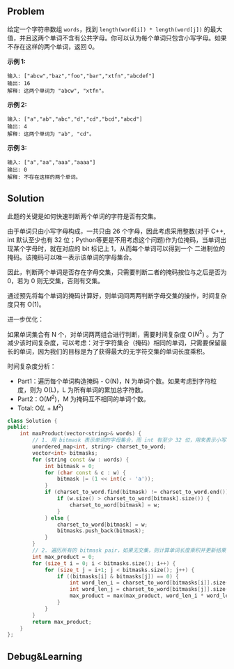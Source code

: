 

## Problem

给定一个字符串数组 `words`，找到 `length(word[i]) * length(word[j])` 的最大值，并且这两个单词不含有公共字母。你可以认为每个单词只包含小写字母。如果不存在这样的两个单词，返回 0。

**示例 1:**

```
输入: ["abcw","baz","foo","bar","xtfn","abcdef"]
输出: 16 
解释: 这两个单词为 "abcw", "xtfn"。
```

**示例 2:**

```
输入: ["a","ab","abc","d","cd","bcd","abcd"]
输出: 4 
解释: 这两个单词为 "ab", "cd"。
```

**示例 3:**

```
输入: ["a","aa","aaa","aaaa"]
输出: 0 
解释: 不存在这样的两个单词。
```



## Solution

此题的关键是如何快速判断两个单词的字符是否有交集。

由于单词只由小写字母构成，一共只由 26 个字母，因此考虑采用整数(对于 C++, int 默认至少也有 32 位；Python等更是不用考虑这个问题)作为位掩码，当单词出现某个字母时，就在对应的 bit 标记上 1，从而每个单词可以得到一个 二进制位的掩码。该掩码可以唯一表示该单词的字母集合。

因此，判断两个单词是否存在字母交集，只需要判断二者的掩码按位与之后是否为 0，若为 0 则无交集，否则有交集。

通过预先将每个单词的掩码计算好，则单词间两两判断字母交集的操作，时间复杂度只有 O(1)。

进一步优化：

如果单词集合有 N 个，对单词两两组合进行判断，需要时间复杂度 O($N^2$) 。为了减少该时间复杂度，可以考虑：对于字符集合（掩码）相同的单词，只需要保留最长的单词，因为我们的目标是为了获得最大的无字符交集的单词长度乘积。

时间复杂度分析：

- Part1：遍历每个单词构造掩码 - O(N)，N 为单词个数。如果考虑到字符粒度，则为 O(L)，L 为所有单词的累加总字符数。
- Part2：O($M^2$)，M 为掩码互不相同的单词个数。
- Total: O($L + M^2$)



```c++
class Solution {
public:
    int maxProduct(vector<string>& words) {
        // 1. 用 bitmask 表示单词的字母集合，而 int 有至少 32 位，用来表示小写单词(仅有26个不同的字母)的 bitmask 足矣；并且，对于同一个字母集合，仅保留最长的单词
        unordered_map<int, string> charset_to_word;
        vector<int> bitmasks;
        for (string const &w : words) {
            int bitmask = 0;
            for (char const & c : w) {
                bitmask |= (1 << int(c - 'a'));
            }
            if (charset_to_word.find(bitmask) != charset_to_word.end()) {
                if (w.size() > charset_to_word[bitmask].size()) {
                    charset_to_word[bitmask] = w;
                }
            } else {
                charset_to_word[bitmask] = w;
                bitmasks.push_back(bitmask);
            }
        }
        // 2. 遍历所有的 bitmask pair，如果无交集，则计算单词长度乘积并更新结果
        int max_product = 0;
        for (size_t i = 0; i < bitmasks.size(); i++) {
            for (size_t j = i+1; j < bitmasks.size(); j++) {
                if ((bitmasks[i] & bitmasks[j]) == 0) {
                    int word_len_i = charset_to_word[bitmasks[i]].size();
                    int word_len_j = charset_to_word[bitmasks[j]].size();
                    max_product = max(max_product, word_len_i * word_len_j);
                }
            }
        }
        return max_product;
    }
};
```



## Debug&Learning



